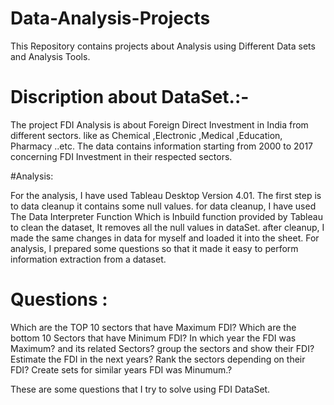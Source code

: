 # Data-Analysis-Projects
This Repository contains projects about Analysis using Different Data sets and Analysis Tools.
# Discription about DataSet.:-

The project FDI Analysis is about Foreign Direct Investment in India from different sectors.
like as Chemical ,Electronic ,Medical ,Education, Pharmacy ..etc.
The data contains information starting from 2000 to 2017 concerning FDI Investment in their respected sectors.

#Analysis:

For the analysis, I have used Tableau Desktop  Version 4.01.
The first step is to data cleanup it contains some null values. 
for data cleanup, I have used The Data Interpreter Function Which is Inbuild function provided by Tableau to clean the dataset,
It removes all the null values in dataSet.
after cleanup, I made the same changes in data for myself and loaded it into the sheet.
For analysis, I prepared some questions so that it made it easy to perform information extraction from a dataset.

# Questions :
Which are the TOP 10 sectors that have Maximum FDI?
Which are the bottom 10 Sectors that have Minimum FDI?
In which year the FDI was Maximum? and its related Sectors?
group the sectors and show their FDI?
Estimate the FDI in the next years?
Rank the sectors depending on their FDI?
Create sets for similar years FDI was Minumum.?

These are some questions that I try to solve using FDI DataSet.



